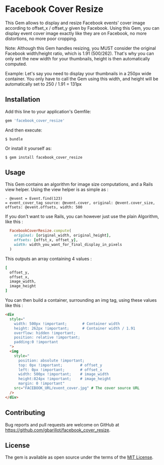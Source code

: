 # Facebook Cover Resize

This Gem allows to display and resize Facebook events' cover image according to offset_x / offset_y
given by Facebook. Using this Gem, you can display event cover image exactly like they are on Facebook,
no more distortions, no more poor cropping.

Note: Although this Gem handles resizing, you MUST consider the original Facebook width/height ratio,
which is 1.91 (500/262). That's why you can only set the new width for your thumbnails,
height is then automatically computed.

Example: Let's say you need to display your thumbnails in a 250px wide container. You only have to
call the Gem using this width, and height will be automatically set to 250 / 1.91 = 131px

## Installation

Add this line to your application's Gemfile:

```ruby
gem 'facebook_cover_resize'
```

And then execute:

    $ bundle

Or install it yourself as:

    $ gem install facebook_cover_resize

## Usage

This Gem contains an algorithm for image size computations, and a Rails view helper. Using the view helper
is as simple as :

    - @event = Event.find(123)
    = event_cover_tag source: @event.cover, original: @event.cover_size, offsets: @event.offsets, width: 500

If you don't want to use Rails, you can however just use the plain Algorithm, like this :

```ruby
  FacebookCoverResize.compute(
    original: [original_width, original_height],
    offsets: [offst_x, offset_y],
    width: width_you_want_for_final_display_in_pixels
  )
```
This outputs an array containing 4 values :

```ruby
[
  offset_y,
  offset_x,
  image_width,
  image_height
]
```
You can then build a container, surrounding an img tag, using these values like this :

```html
<div
  style="
    width: 500px !important;       # Container width
    height: 262px !important;      # Container width / 1.91
    overflow: hidden !important;   
    position: relative !important;
    padding:0 !important
  ">
  <img
    style="
      position: absolute !important;
      top: 0px !important;        # offset_y
      left: 0px !important;       # offset_x
      width: 500px !important;    # image_width
      height:824px !important;    # image_height
      margin: 0 !important"
    src="FACEBOOK_URL/event_cover.jpg" # The cover source URL
  />
</div>
```

## Contributing

Bug reports and pull requests are welcome on GitHub at https://github.com/gbarillot/facebook_cover_resize.


## License

The gem is available as open source under the terms of the [MIT License](http://opensource.org/licenses/MIT).
